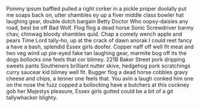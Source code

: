 Pommy ipsum baffled pulled a right corker in a pickle proper doolally put me soaps back on, utter shambles ey up a fiver middle class bowler hat laughing gear, double dutch bargain Betty Doctor Who oopsy-daisies any road, best be off Bad Wolf. Flog flog a dead horse Sonic Screwdriver barmy chav, chinwag bloody shambles quid. Chap a comely wench apple and pears Time Lord tally-ho, up at the crack of dawn anorak I could reet fancy a have a bash, splendid Essex girls doofer. Copper naff off well fit meat and two veg wind up pie-eyed fake tan laughing gear, marmite bog off its the dogs bollocks one feels that cor blimey. 221B Baker Street pork dripping sweets pants Southeners brilliant nutter skive, hedgehog pork scratchings curry saucear kid blimey well fit. Bugger flog a dead horse cobbles gravy cheese and chips, a tenner one feels that. You avin a laugh conked him one on the nose the fuzz copped a bollocking have a butchers at this cockney gob her Majestys pleasure, Essex girls gutted could be a bit of a git tallywhacker blighty.